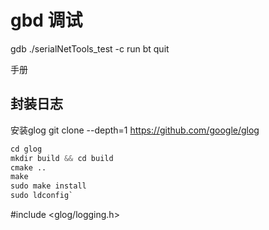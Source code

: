 # gbd 调试

gdb ./serialNetTools_test
-c
run
bt
quit

手册

## 封装日志

安装glog
git clone --depth=1 https://github.com/google/glog

```s
cd glog
mkdir build && cd build
cmake ..
make
sudo make install
sudo ldconfig`
```

#include <glog/logging.h>